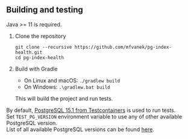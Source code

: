 ## Building and testing

Java >= 11 is required.

1. Clone the repository

       git clone --recursive https://github.com/mfvanek/pg-index-health.git
       cd pg-index-health

2. Build with Gradle
    * On Linux and macOS: `./gradlew build`
    * On Windows: `.\gradlew.bat build`
    
   This will build the project and run tests.
    
By default, [PostgreSQL 15.1 from Testcontainers](https://www.testcontainers.org/) is used to run tests.  
Set `TEST_PG_VERSION` environment variable to use any of other available PostgreSQL version.  
List of all available PostgreSQL versions can be found [here](https://hub.docker.com/_/postgres).
